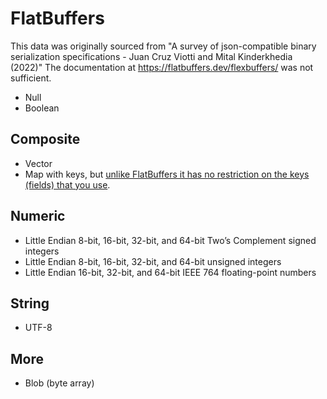 # FlatBuffers

This data was originally sourced from "A survey of json-compatible binary serialization specifications - Juan Cruz Viotti and Mital Kinderkhedia (2022)"
The documentation at https://flatbuffers.dev/flexbuffers/ was not sufficient.

* Null
* Boolean

## Composite

* Vector
* Map with keys, but [unlike FlatBuffers it has no restriction on the keys (fields) that you use](https://flatbuffers.dev/flexbuffers/).

## Numeric

* Little Endian 8-bit, 16-bit, 32-bit, and 64-bit Two’s Complement signed integers
* Little Endian 8-bit, 16-bit, 32-bit, and 64-bit unsigned integers
* Little Endian 16-bit, 32-bit, and 64-bit IEEE 764 floating-point numbers

## String

* UTF-8

## More

* Blob (byte array)
